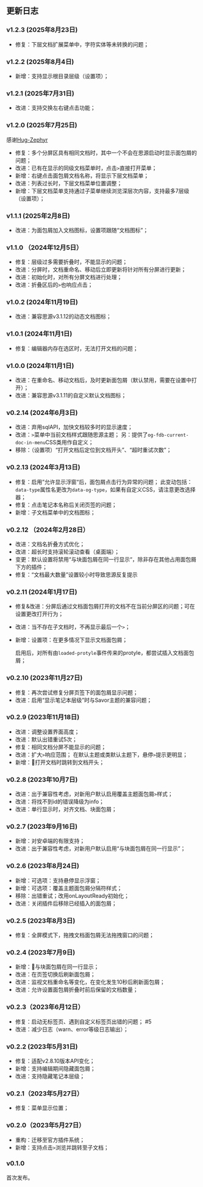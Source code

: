 ## 更新日志

### v1.2.3 (2025年8月23日)

- 修复：下层文档扩展菜单中，字符实体等未转换的问题；

### v1.2.2 (2025年8月4日)

- 新增：支持显示根目录层级（设置项）；

### v1.2.1 (2025年7月31日)

- 改进：支持交换左右键点击功能；

### v1.2.0 (2025年7月25日)

感谢[Hug-Zephyr](https://github.com/Hug-Zephyr/HZ-syplugin-fakeDocBreadcrumb)

- 修复：多个分屏区具有相同文档时，其中一个不会在思源启动时显示面包屑的问题；
- 改进：已有在显示的同级文档菜单时，点击`>`直接打开菜单；
- 新增：右键点击面包屑文档名称，将显示下层文档菜单；
- 改进：列表过长时，下层文档菜单位置调整；
- 新增：下层文档菜单支持通过子菜单继续浏览深层次内容，支持最多7层级（设置项）；

### v1.1.1 (2025年2月8日)

- 改进：为面包屑加入文档图标，设置项跟随“文档图标”；

### v1.1.0 （2024年12月5日）

- 修复：层级过多需要折叠时，不能显示的问题；
- 改进：分屏时，文档重命名、移动后立即更新将针对所有分屏进行更新；
- 改进：初始化时，对所有分屏文档进行处理；
- 改进：折叠区后的`>`也响应点击；

### v1.0.2 (2024年11月19日)

- 改进：兼容思源v3.1.12的动态文档图标；

### v1.0.1 (2024年11月1日)
- 修复：编辑器内存在选区时，无法打开文档的问题；

### v1.0.0 (2024年11月1日)
- 改进：在重命名、移动文档后，及时更新面包屑（默认禁用，需要在设置中打开）；
- 改进：兼容思源v3.1.11的自定义默认文档图标；

### v0.2.14 (2024年6月3日)
- 改进：弃用sqlAPI，加快文档较多时的显示速度；
- 改进：`>`菜单中当前文档样式跟随思源主题；
  另：提供了`og-fdb-current-doc-in-menu`CSS类用作自定义；
- 移除：（设置项）“打开文档后定位到文档开头”、“超时重试次数”；

### v0.2.13 (2024年3月13日)
- 修复：启用”允许显示浮窗“后，面包屑点击行为异常的问题；
  此变动包括：`data-type`属性名更改为`data-og-type`，如果有自定义CSS，请注意更改选择器；
- 修复：点击笔记本名称后关闭页签的问题；
- 新增：子文档菜单中的文档图标；

### v0.2.12 （2024年2月28日）
- 改进：文档名折叠方式优化；
- 改进：超长时支持滚轮滚动查看（桌面端）；
- 变更：默认设置将禁用“与块面包屑在同一行显示“，除非存在其他占用面包屑下方的插件；
- 修复：“文档最大数量”设置较小时导致思源反复提示

### v0.2.11 (2024年1月17日)
- 修复&改进：分屏后通过文档面包屑打开的文档不在当前分屏区的问题；可在设置更改打开行为；
- 改进：当不存在子文档时，不再显示最后一个`>`；
- 新增：设置项：在更多情况下显示文档面包屑；
  
  启用后，对所有由`loaded-protyle`事件传来的protyle，都尝试插入文档面包屑；

### v0.2.10 (2023年11月27日)
- 修复：再次尝试修复分屏页签下的面包屑显示问题；
- 改进：启用“显示笔记本层级”时与Savor主题的兼容问题；

### v0.2.9 (2023年11月18日)
- 改进：调整设置界面高度；
- 改进：默认出错重试5次；
- 修复：相同文档分屏不能显示的问题；
- 改进：扩大`>`响应范围；
       在默认主题或类默认主题下，悬停`>`提示更明显；
- 新增：🧪打开文档时跳转到文档开头；

### v0.2.8 (2023年10月7日)
- 改进：出于兼容性考虑，对新用户默认启用覆盖主题面包屑`>`样式；
- 改进：将找不到id的错误降级为info；
- 改进：单行显示时，对齐文档、块面包屑；

### v0.2.7 (2023年9月16日)

- 新增：对安卓端的有限支持；
- 改进：出于兼容性考虑，对新用户默认启用“与块面包屑在同一行显示”；

### v0.2.6 (2023年8月24日)

- 新增：可选项：支持悬停显示浮窗；
- 新增：可选项：覆盖主题面包屑分隔符样式；
- 移除：出错重试；改用onLayoutReady初始化；
- 改进：关闭插件后移除已经插入的面包屑；

### v0.2.5 (2023年8月3日)
- 修复：全屏模式下，拖拽文档面包屑无法拖拽窗口的问题；

### v0.2.4 (2023年7月9日)
- 新增：🧪与块面包屑在同一行显示；
- 改进：在页签切换后刷新面包屑；
- 改进：监视文档重命名等变化，在变化发生10秒后刷新面包屑；
- 改进：允许设置面包屑折叠时前后保留的文档数量；

### v0.2.3（2023年6月12日）

- 修复：启动无标签页、遇到自定义标签页出错的问题； #5
- 改进：减少日志（warn、error等级日志输出）；

### v0.2.2 (2023年5月31日)

- 修复：适配v2.8.10版本API变化；
- 新增：支持编辑期间隐藏面包屑；
- 改进：支持隐藏笔记本层级；

### v0.2.1（2023年5月27日）

- 修复：菜单显示位置；

### v0.2.0（2023年5月27日）

- 重构：迁移至官方插件系统；
- 新增：支持点击`>`浏览并跳转至子文档；

### v0.1.0

首次发布。